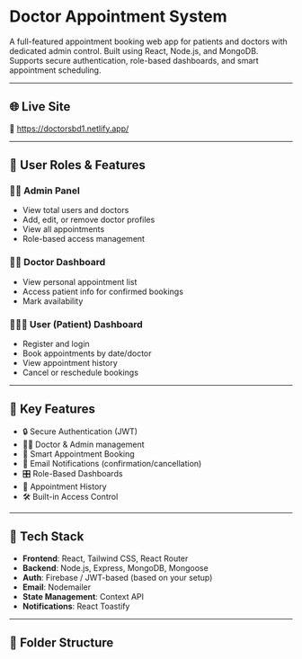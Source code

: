 # Doctor Appointment System

A full-featured appointment booking web app for patients and doctors with dedicated admin control. Built using React, Node.js, and MongoDB. Supports secure authentication, role-based dashboards, and smart appointment scheduling.

---

## 🌐 Live Site

🔗 https://doctorsbd1.netlify.app/

---

## 👤 User Roles & Features

### 🧑‍💼 Admin Panel
- View total users and doctors
- Add, edit, or remove doctor profiles
- View all appointments
- Role-based access management

### 🧑‍⚕️ Doctor Dashboard
- View personal appointment list
- Access patient info for confirmed bookings
- Mark availability

### 🧑‍🤝‍🧑 User (Patient) Dashboard
- Register and login
- Book appointments by date/doctor
- View appointment history
- Cancel or reschedule bookings

---

## 🚀 Key Features

- 🔒 Secure Authentication (JWT)
- 🧑‍⚕️ Doctor & Admin management
- 📅 Smart Appointment Booking
- 📨 Email Notifications (confirmation/cancellation)
- 🎛️ Role-Based Dashboards
- 🧾 Appointment History
- 🛠️ Built-in Access Control

---

## 🧰 Tech Stack

- **Frontend**: React, Tailwind CSS, React Router
- **Backend**: Node.js, Express, MongoDB, Mongoose
- **Auth**: Firebase / JWT-based (based on your setup)
- **Email**: Nodemailer
- **State Management**: Context API
- **Notifications**: React Toastify

---

## 📁 Folder Structure

